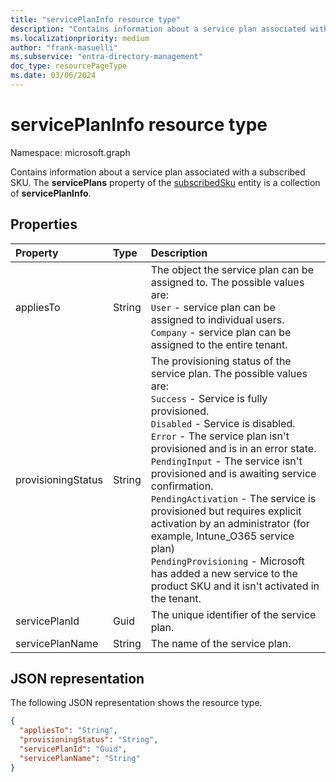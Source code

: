 ```yaml
---
title: "servicePlanInfo resource type"
description: "Contains information about a service plan associated with a subscribed SKU. The **servicePlans** property of the subscribedSku entity is a collection of **servicePlanInfo**."
ms.localizationpriority: medium
author: "frank-masuelli"
ms.subservice: "entra-directory-management"
doc_type: resourcePageType
ms.date: 03/06/2024
---
```


# servicePlanInfo resource type

Namespace: microsoft.graph

Contains information about a service plan associated with a subscribed SKU. The **servicePlans** property of the [subscribedSku](subscribedsku.md) entity is a collection of **servicePlanInfo**.


## Properties
| Property	   | Type	|Description|
|:---------------|:--------|:----------|
|appliesTo|String|The object the service plan can be assigned to. The possible values are:<br/>`User` - service plan can be assigned to individual users.<br/>`Company` - service plan can be assigned to the entire tenant.|
|provisioningStatus|String|The provisioning status of the service plan. The possible values are:<br/>`Success` - Service is fully provisioned.<br/>`Disabled` - Service is disabled.<br/>`Error` - The service plan isn't provisioned and is in an error state.<br/>`PendingInput` - The service isn't provisioned and is awaiting service confirmation.<br/>`PendingActivation` - The service is provisioned but requires explicit activation by an administrator (for example, Intune_O365 service plan)<br/>`PendingProvisioning` - Microsoft has added a new service to the product SKU and it isn't activated in the tenant.|
|servicePlanId|Guid|The unique identifier of the service plan.|
|servicePlanName|String|The name of the service plan.|


## JSON representation

The following JSON representation shows the resource type.

<!-- {
  "blockType": "resource",
  "optionalProperties": [

  ],
  "@odata.type": "microsoft.graph.servicePlanInfo"
}-->

```json
{
  "appliesTo": "String",
  "provisioningStatus": "String",
  "servicePlanId": "Guid",
  "servicePlanName": "String"
}

```

<!-- uuid: 8fcb5dbc-d5aa-4681-8e31-b001d5168d79
2015-10-25 14:57:30 UTC -->
<!-- {
  "type": "#page.annotation",
  "description": "servicePlanInfo resource",
  "keywords": "",
  "section": "documentation",
  "tocPath": ""
}-->

